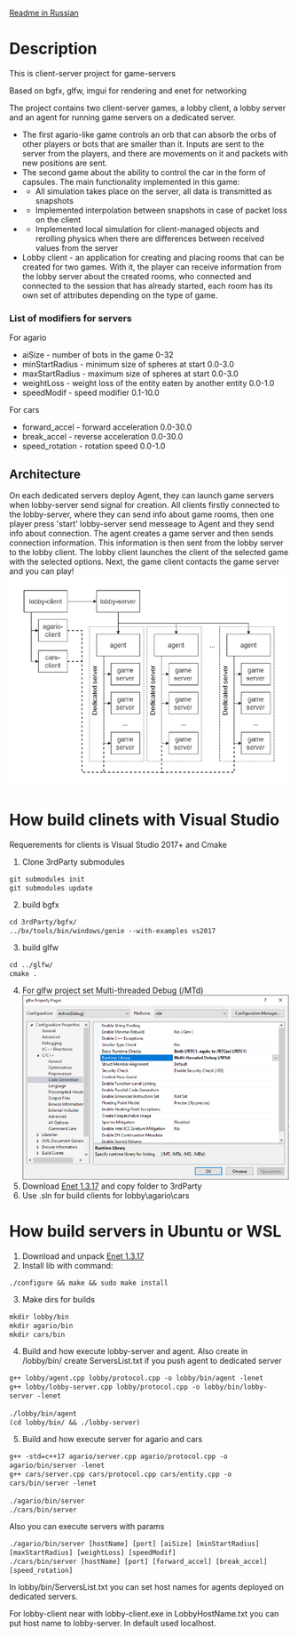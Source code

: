 [Readme in Russian](./readme_ru.md)

# Description
This is client-server project for game-servers

Based on bgfx, glfw, imgui for rendering and enet for networking

The project contains two client-server games, a lobby client, a lobby server and an agent for running game servers on a dedicated server.
- The first agario-like game controls an orb that can absorb the orbs of other players or bots that are smaller than it. Inputs are sent to the server from the players, and there are movements on it and packets with new positions are sent.
- The second game about the ability to control the car in the form of capsules. The main functionality implemented in this game:
- - All simulation takes place on the server, all data is transmitted as snapshots
- - Implemented interpolation between snapshots in case of packet loss on the client
- - Implemented local simulation for client-managed objects and rerolling physics when there are differences between received values from the server
- Lobby client - an application for creating and placing rooms that can be created for two games. With it, the player can receive information from the lobby server about the created rooms, who connected and connected to the session that has already started, each room has its own set of attributes depending on the type of game.

### List of modifiers for servers

For agario
- aiSize - number of bots in the game 0-32
- minStartRadius - minimum size of spheres at start 0.0-3.0
- maxStartRadius - maximum size of spheres at start 0.0-3.0
- weightLoss - weight loss of the entity eaten by another entity 0.0-1.0
- speedModif - speed modifier 0.1-10.0

For cars
- forward_accel - forward acceleration 0.0-30.0
- break_accel - reverse acceleration 0.0-30.0
- speed_rotation - rotation speed 0.0-1.0

## Architecture
On each dedicated servers deploy Agent, they can launch game servers when lobby-server send signal for creation. All clients firstly connected to the lobby-server, where they can send info about game rooms, then one player press 'start' lobby-server send messeage to Agent and they send info about connection. The agent creates a game server and then sends connection information. This information is then sent from the lobby server to the lobby client. The lobby client launches the client of the selected game with the selected options. Next, the game client contacts the game server and you can play!
![Architecture](./images/architecture.png)


# How build clinets with Visual Studio
Requerements for clients is Visual Studio 2017+ and Cmake
1. Clone 3rdParty submodules
```
git submodules init
git submodules update
```
2. build bgfx
```
cd 3rdParty/bgfx/
../bx/tools/bin/windows/genie --with-examples vs2017
```
3. build glfw
```
cd ../glfw/
cmake .
```
4. For glfw project set Multi-threaded Debug (/MTd)
![project properties](./images/glfw-prop.png)
5. Download [Enet 1.3.17](http://enet.bespin.org/Downloads.html) and copy folder to 3rdParty
6. Use .sln for build clients for lobby\agario\cars

# How build servers in Ubuntu or WSL
1. Download and unpack [Enet 1.3.17](http://enet.bespin.org/Downloads.html)
2. Install lib with command:
```
./configure && make && sudo make install
```
3. Make dirs for builds
```
mkdir lobby/bin
mkdir agario/bin
mkdir cars/bin
```
4. Build and how execute lobby-server and agent. Also create in /lobby/bin/ create ServersList.txt if you push agent to dedicated server
```
g++ lobby/agent.cpp lobby/protocol.cpp -o lobby/bin/agent -lenet
g++ lobby/lobby-server.cpp lobby/protocol.cpp -o lobby/bin/lobby-server -lenet

./lobby/bin/agent
(cd lobby/bin/ && ./lobby-server)
```
5. Build and how execute server for agario and cars
```
g++ -std=c++17 agario/server.cpp agario/protocol.cpp -o agario/bin/server -lenet
g++ cars/server.cpp cars/protocol.cpp cars/entity.cpp -o cars/bin/server -lenet

./agario/bin/server
./cars/bin/server
```
Also you can execute servers with params
```
./agario/bin/server [hostName] [port] [aiSize] [minStartRadius] [maxStartRadius] [weightLoss] [speedModif]
./cars/bin/server [hostName] [port] [forward_accel] [break_accel] [speed_rotation]
```
In lobby/bin/ServersList.txt you can set host names for agents deployed on dedicated servers.

For lobby-client near with lobby-client.exe in LobbyHostName.txt you can put host name to lobby-server. In default used localhost. 
